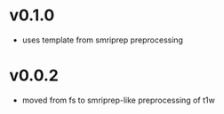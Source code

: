 # v0.1.0
- uses template from smriprep preprocessing

# v0.0.2
- moved from fs to smriprep-like preprocessing of t1w
